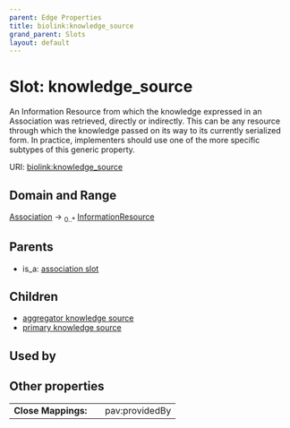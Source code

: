 ```yaml
---
parent: Edge Properties
title: biolink:knowledge_source
grand_parent: Slots
layout: default
---
```


# Slot: knowledge_source


An Information Resource from which the knowledge expressed in an Association was retrieved, directly or indirectly. This can be any resource through which the knowledge passed on its way to its currently serialized form. In practice, implementers should use one of the more specific subtypes of this generic property.

URI: [biolink:knowledge_source](https://w3id.org/biolink/vocab/knowledge_source)

## Domain and Range

[Association](Association.md) ->  <sub>0..\*</sub> [InformationResource](InformationResource.md)

## Parents

 *  is_a: [association slot](association_slot.md)

## Children

 *  [aggregator knowledge source](aggregator_knowledge_source.md)
 *  [primary knowledge source](primary_knowledge_source.md)

## Used by


## Other properties

|  |  |  |
| --- | --- | --- |
| **Close Mappings:** | | pav:providedBy |

